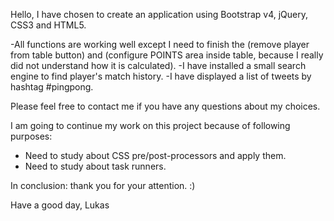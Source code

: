 Hello,
I have chosen to create an application using Bootstrap v4, jQuery, CSS3 and HTML5.

-All functions are working well except I need to finish the (remove player from table button) and (configure POINTS area inside table, because I really did not understand how it is calculated).
-I have installed  a small search engine to find player's match history.
-I have displayed a list of tweets by hashtag #pingpong.

Please feel free to contact me if you have any questions about my choices.

I am going to continue my work on this project because of following purposes:
- Need to study about CSS pre/post-processors and apply them.
- Need to study about task runners.

In conclusion: thank you for your attention. :)

Have a good day,
Lukas

